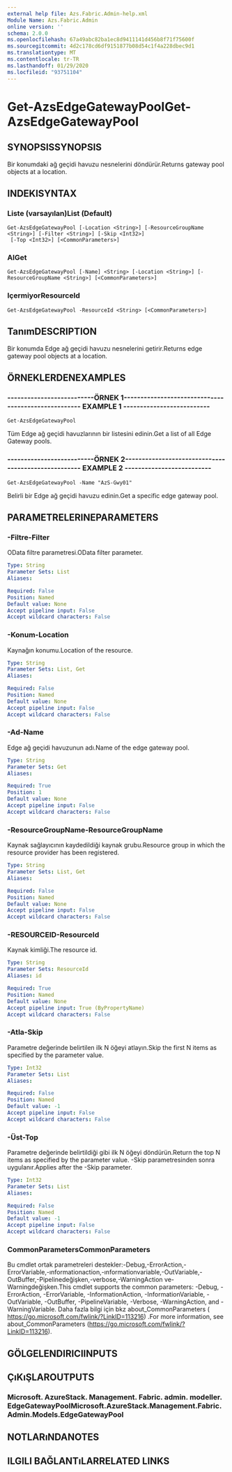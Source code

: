 ```yaml
---
external help file: Azs.Fabric.Admin-help.xml
Module Name: Azs.Fabric.Admin
online version: ''
schema: 2.0.0
ms.openlocfilehash: 67a49abc82ba1ec8d9411141d456b8f71f75600f
ms.sourcegitcommit: 4d2c178cd6df9151877b08d54c1f4a228dbec9d1
ms.translationtype: MT
ms.contentlocale: tr-TR
ms.lasthandoff: 01/29/2020
ms.locfileid: "93751104"
---
```

# <span data-ttu-id="befa8-101">Get-AzsEdgeGatewayPool</span><span class="sxs-lookup"><span data-stu-id="befa8-101">Get-AzsEdgeGatewayPool</span></span>

## <span data-ttu-id="befa8-102">SYNOPSIS</span><span class="sxs-lookup"><span data-stu-id="befa8-102">SYNOPSIS</span></span>
<span data-ttu-id="befa8-103">Bir konumdaki ağ geçidi havuzu nesnelerini döndürür.</span><span class="sxs-lookup"><span data-stu-id="befa8-103">Returns gateway pool objects at a location.</span></span>

## <span data-ttu-id="befa8-104">INDEKI</span><span class="sxs-lookup"><span data-stu-id="befa8-104">SYNTAX</span></span>

### <span data-ttu-id="befa8-105">Liste (varsayılan)</span><span class="sxs-lookup"><span data-stu-id="befa8-105">List (Default)</span></span>
```
Get-AzsEdgeGatewayPool [-Location <String>] [-ResourceGroupName <String>] [-Filter <String>] [-Skip <Int32>]
 [-Top <Int32>] [<CommonParameters>]
```

### <span data-ttu-id="befa8-106">Al</span><span class="sxs-lookup"><span data-stu-id="befa8-106">Get</span></span>
```
Get-AzsEdgeGatewayPool [-Name] <String> [-Location <String>] [-ResourceGroupName <String>] [<CommonParameters>]
```

### <span data-ttu-id="befa8-107">Içermiyor</span><span class="sxs-lookup"><span data-stu-id="befa8-107">ResourceId</span></span>
```
Get-AzsEdgeGatewayPool -ResourceId <String> [<CommonParameters>]
```

## <span data-ttu-id="befa8-108">Tanım</span><span class="sxs-lookup"><span data-stu-id="befa8-108">DESCRIPTION</span></span>
<span data-ttu-id="befa8-109">Bir konumda Edge ağ geçidi havuzu nesnelerini getirir.</span><span class="sxs-lookup"><span data-stu-id="befa8-109">Returns edge gateway pool objects at a location.</span></span>

## <span data-ttu-id="befa8-110">ÖRNEKLERDEN</span><span class="sxs-lookup"><span data-stu-id="befa8-110">EXAMPLES</span></span>

### <span data-ttu-id="befa8-111">--------------------------ÖRNEK 1--------------------------</span><span class="sxs-lookup"><span data-stu-id="befa8-111">-------------------------- EXAMPLE 1 --------------------------</span></span>
```
Get-AzsEdgeGatewayPool
```

<span data-ttu-id="befa8-112">Tüm Edge ağ geçidi havuzlarının bir listesini edinin.</span><span class="sxs-lookup"><span data-stu-id="befa8-112">Get a list of all Edge Gateway pools.</span></span>

### <span data-ttu-id="befa8-113">--------------------------ÖRNEK 2--------------------------</span><span class="sxs-lookup"><span data-stu-id="befa8-113">-------------------------- EXAMPLE 2 --------------------------</span></span>
```
Get-AzsEdgeGatewayPool -Name "AzS-Gwy01"
```

<span data-ttu-id="befa8-114">Belirli bir Edge ağ geçidi havuzu edinin.</span><span class="sxs-lookup"><span data-stu-id="befa8-114">Get a specific edge gateway pool.</span></span>

## <span data-ttu-id="befa8-115">PARAMETRELERINE</span><span class="sxs-lookup"><span data-stu-id="befa8-115">PARAMETERS</span></span>

### <span data-ttu-id="befa8-116">-Filtre</span><span class="sxs-lookup"><span data-stu-id="befa8-116">-Filter</span></span>
<span data-ttu-id="befa8-117">OData filtre parametresi.</span><span class="sxs-lookup"><span data-stu-id="befa8-117">OData filter parameter.</span></span>

```yaml
Type: String
Parameter Sets: List
Aliases: 

Required: False
Position: Named
Default value: None
Accept pipeline input: False
Accept wildcard characters: False
```

### <span data-ttu-id="befa8-118">-Konum</span><span class="sxs-lookup"><span data-stu-id="befa8-118">-Location</span></span>
<span data-ttu-id="befa8-119">Kaynağın konumu.</span><span class="sxs-lookup"><span data-stu-id="befa8-119">Location of the resource.</span></span>

```yaml
Type: String
Parameter Sets: List, Get
Aliases: 

Required: False
Position: Named
Default value: None
Accept pipeline input: False
Accept wildcard characters: False
```

### <span data-ttu-id="befa8-120">-Ad</span><span class="sxs-lookup"><span data-stu-id="befa8-120">-Name</span></span>
<span data-ttu-id="befa8-121">Edge ağ geçidi havuzunun adı.</span><span class="sxs-lookup"><span data-stu-id="befa8-121">Name of the edge gateway pool.</span></span>

```yaml
Type: String
Parameter Sets: Get
Aliases: 

Required: True
Position: 1
Default value: None
Accept pipeline input: False
Accept wildcard characters: False
```

### <span data-ttu-id="befa8-122">-ResourceGroupName</span><span class="sxs-lookup"><span data-stu-id="befa8-122">-ResourceGroupName</span></span>
<span data-ttu-id="befa8-123">Kaynak sağlayıcının kaydedildiği kaynak grubu.</span><span class="sxs-lookup"><span data-stu-id="befa8-123">Resource group in which the resource provider has been registered.</span></span>

```yaml
Type: String
Parameter Sets: List, Get
Aliases: 

Required: False
Position: Named
Default value: None
Accept pipeline input: False
Accept wildcard characters: False
```

### <span data-ttu-id="befa8-124">-RESOURCEID</span><span class="sxs-lookup"><span data-stu-id="befa8-124">-ResourceId</span></span>
<span data-ttu-id="befa8-125">Kaynak kimliği.</span><span class="sxs-lookup"><span data-stu-id="befa8-125">The resource id.</span></span>

```yaml
Type: String
Parameter Sets: ResourceId
Aliases: id

Required: True
Position: Named
Default value: None
Accept pipeline input: True (ByPropertyName)
Accept wildcard characters: False
```

### <span data-ttu-id="befa8-126">-Atla</span><span class="sxs-lookup"><span data-stu-id="befa8-126">-Skip</span></span>
<span data-ttu-id="befa8-127">Parametre değerinde belirtilen ilk N öğeyi atlayın.</span><span class="sxs-lookup"><span data-stu-id="befa8-127">Skip the first N items as specified by the parameter value.</span></span>

```yaml
Type: Int32
Parameter Sets: List
Aliases: 

Required: False
Position: Named
Default value: -1
Accept pipeline input: False
Accept wildcard characters: False
```

### <span data-ttu-id="befa8-128">-Üst</span><span class="sxs-lookup"><span data-stu-id="befa8-128">-Top</span></span>
<span data-ttu-id="befa8-129">Parametre değerinde belirtildiği gibi ilk N öğeyi döndürün.</span><span class="sxs-lookup"><span data-stu-id="befa8-129">Return the top N items as specified by the parameter value.</span></span>
<span data-ttu-id="befa8-130">-Skip parametresinden sonra uygulanır.</span><span class="sxs-lookup"><span data-stu-id="befa8-130">Applies after the -Skip parameter.</span></span>

```yaml
Type: Int32
Parameter Sets: List
Aliases: 

Required: False
Position: Named
Default value: -1
Accept pipeline input: False
Accept wildcard characters: False
```

### <span data-ttu-id="befa8-131">CommonParameters</span><span class="sxs-lookup"><span data-stu-id="befa8-131">CommonParameters</span></span>
<span data-ttu-id="befa8-132">Bu cmdlet ortak parametreleri destekler:-Debug,-ErrorAction,-ErrorVariable,-ınformationaction,-ınformationvariable,-OutVariable,-OutBuffer,-Pipelinedeğişken,-verbose,-WarningAction ve-Warningdeğişken.</span><span class="sxs-lookup"><span data-stu-id="befa8-132">This cmdlet supports the common parameters: -Debug, -ErrorAction, -ErrorVariable, -InformationAction, -InformationVariable, -OutVariable, -OutBuffer, -PipelineVariable, -Verbose, -WarningAction, and -WarningVariable.</span></span> <span data-ttu-id="befa8-133">Daha fazla bilgi için bkz about_CommonParameters ( https://go.microsoft.com/fwlink/?LinkID=113216) .</span><span class="sxs-lookup"><span data-stu-id="befa8-133">For more information, see about_CommonParameters (https://go.microsoft.com/fwlink/?LinkID=113216).</span></span>

## <span data-ttu-id="befa8-134">GÖLGELENDIRICI</span><span class="sxs-lookup"><span data-stu-id="befa8-134">INPUTS</span></span>

## <span data-ttu-id="befa8-135">ÇıKıŞLAR</span><span class="sxs-lookup"><span data-stu-id="befa8-135">OUTPUTS</span></span>

### <span data-ttu-id="befa8-136">Microsoft. AzureStack. Management. Fabric. admin. modeller. EdgeGatewayPool</span><span class="sxs-lookup"><span data-stu-id="befa8-136">Microsoft.AzureStack.Management.Fabric.Admin.Models.EdgeGatewayPool</span></span>

## <span data-ttu-id="befa8-137">NOTLARıNDA</span><span class="sxs-lookup"><span data-stu-id="befa8-137">NOTES</span></span>

## <span data-ttu-id="befa8-138">ILGILI BAĞLANTıLAR</span><span class="sxs-lookup"><span data-stu-id="befa8-138">RELATED LINKS</span></span>

